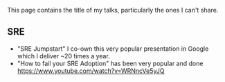 This page contains the title of my talks, particularly the ones I can't share.

## SRE

* "SRE Jumpstart" I co-own this very popular presentation in Google which I deliver ~20 times a year.
* "How to fail your SRE Adoption" has been very popular and done
https://www.youtube.com/watch?v=WRNncVe5yJQ